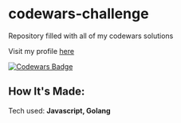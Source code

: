# codewars-challenge

Repository filled with all of my codewars solutions

Visit my profile [here](https://www.codewars.com/users/nugraha-abd/)

[![Codewars Badge](https://www.codewars.com/users/nugraha-abd/badges/small)](https://www.codewars.com/users/nugraha-abd/)

## How It's Made:

Tech used: **Javascript, Golang**
